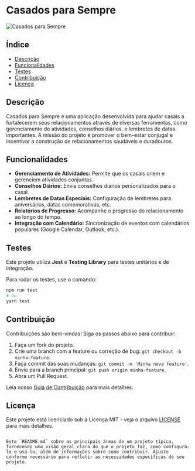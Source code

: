 # Casados para Sempre

![Casados para Sempre](path/to/logo.png)

## Índice

- [Descrição](#descrição)
- [Funcionalidades](#funcionalidades)
- [Testes](#testes)
- [Contribuição](#contribuição)
- [Licença](#licença)

## Descrição

Casados para Sempre é uma aplicação desenvolvida para ajudar casais a fortalecerem seus relacionamentos através de diversas ferramentas, como gerenciamento de atividades, conselhos diários, e lembretes de datas importantes. A missão do projeto é promover o bem-estar conjugal e incentivar a construção de relacionamentos saudáveis e duradouros.

## Funcionalidades

- **Gerenciamento de Atividades:** Permite que os casais criem e gerenciem atividades conjuntas.
- **Conselhos Diários:** Envia conselhos diários personalizados para o casal.
- **Lembretes de Datas Especiais:** Configuração de lembretes para aniversários, datas comemorativas, etc.
- **Relatórios de Progresso:** Acompanhe o progresso do relacionamento ao longo do tempo.
- **Integração com Calendário:** Sincronização de eventos com calendários populares (Google Calendar, Outlook, etc.).

## Testes

Este projeto utiliza **Jest** e **Testing Library** para testes unitários e de integração.

Para rodar os testes, use o comando:

```bash
npm run test
# ou
yarn test
```

## Contribuição

Contribuições são bem-vindas! Siga os passos abaixo para contribuir:

1. Faça um fork do projeto.
2. Crie uma branch com a feature ou correção de bug: `git checkout -b minha-feature`.
3. Faça commit das suas mudanças: `git commit -m 'Minha nova feature'`.
4. Envie para a branch principal: `git push origin minha-feature`.
5. Abra um Pull Request.

Leia nosso [Guia de Contribuição](CONTRIBUTING.md) para mais detalhes.

## Licença

Este projeto está licenciado sob a Licença MIT - veja o arquivo [LICENSE](LICENSE) para mais detalhes.
```

Este `README.md` cobre as principais áreas de um projeto típico, fornecendo uma visão geral clara do que o projeto faz, como configurá-lo e usá-lo, além de informações sobre como contribuir. Ajuste conforme necessário para refletir as necessidades específicas do seu projeto.